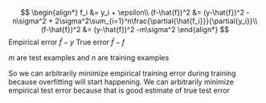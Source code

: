 
$$
\begin{align*}
f_i &= y_i + \epsilon\\
(f-\hat{f})^2 &= (y-\hat{f})^2 -n\sigma^2 + 2\sigma^2\sum_{i=1}^n\frac{\partial{\hat{f_i}}}{\partial{y_i}}\\
(f-\hat{f})^2 &= (y-\hat{f})^2 -m\sigma^2 
\end{align*}
$$
Empirical error $\hat{f}-y$ 
True error $\hat{f}-f$ 

$m$ are test examples and $n$ are training examples

So we can arbitrarily minimize empirical training error during training because overfitting will start happening.
We can arbitrarily minimize empirical test error because that is good estimate of true test error 